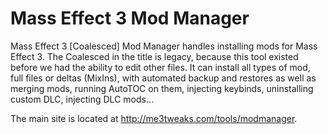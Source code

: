 # Mass Effect 3 Mod Manager
Mass Effect 3 [Coalesced] Mod Manager handles installing mods for Mass Effect 3. The Coalesced in the title is legacy, because this tool existed before we had the ability to edit other files.
It can install all types of mod, full files or deltas (MixIns), with automated backup and restores as well as merging mods, running AutoTOC on them, injecting keybinds, uninstalling custom DLC, injecting DLC mods...

The main site is located at http://me3tweaks.com/tools/modmanager.
